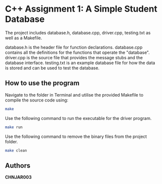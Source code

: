 # C++ Assignment 1: A Simple Student Database

The project includes database.h, database.cpp, driver.cpp, testing.txt as well as a Makefile.

database.h is the header file for function declarations.
database.cpp contains all the definitions for the functions that operate the "database".
driver.cpp is the source file that provides the message stubs and the database interface.
testing.txt is an example database file for how the data is stored and can be used to test the database.

## How to use the program

Navigate to the folder in Terminal and utilise the provided Makefile to compile the source code using:

```bash
make
```

Use the following command to run the executable for the driver program.

```bash
make run
```

Use the following command to remove the binary files from the project folder.

```bash
make clean
```

## Authors

**CHNJAR003**
